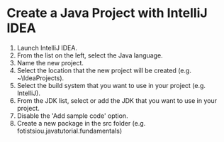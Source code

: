 # Create a Java Project with IntelliJ IDEA
1. Launch IntelliJ IDEA.
2. From the list on the left, select the Java language.
3. Name the new project.
4. Select the location that the new project will be created (e.g. ~\IdeaProjects).
5. Select the build system that you want to use in your project (e.g. IntelliJ).
6. From the JDK list, select or add the JDK that you want to use in your project.
7. Disable the 'Add sample code' option.
8. Create a new package in the src folder (e.g. fotistsiou.javatutorial.fundamentals)